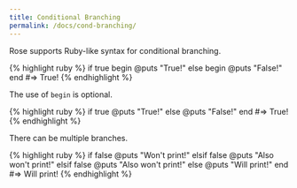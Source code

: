 ```yaml
---
title: Conditional Branching
permalink: /docs/cond-branching/
---
```


Rose supports Ruby-like syntax for conditional branching.

{% highlight ruby %}
    if true begin
        @puts "True!"
    else begin
        @puts "False!"
    end
    #=> True!
{% endhighlight %}

The use of `begin` is optional.

{% highlight ruby %}
    if true
        @puts "True!"
    else
        @puts "False!"
    end
    #=> True!
{% endhighlight %}

There can be multiple branches.

{% highlight ruby %}
    if false
        @puts "Won't print!"
    elsif false
        @puts "Also won't print!"
    elsif false
        @puts "Also won't print!"
    else
        @puts "Will print!"
    end
    #=> Will print!
{% endhighlight %}

